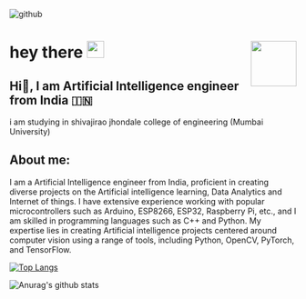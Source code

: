  ![github](https://img.shields.io/badge/GitHub-000000?style=for-the-badge&logo=GitHub&logoColor=white&align="right")
<h1>
  hey there
  
  <img src="https://media.giphy.com/media/hvRJCLFzcasrR4ia7z/giphy.gif" width="30px"/>
  
  <img src="https://media.giphy.com/media/XO8RMtRaK73isIt0i2/giphy.gif" width="80" align="right"/>
</h1> 

## Hi👋, I am Artificial Intelligence engineer from India 🇮🇳   
 i am studying in shivajirao jhondale college of engineering (Mumbai University)
 
## About me:

I am a Artificial Intelligence engineer from India, proficient in creating diverse projects on the Artificial intelligence learning, Data Analytics and Internet of things. I have extensive experience working with popular microcontrollers such as Arduino, ESP8266, ESP32, Raspberry Pi, etc., and I am skilled in programming languages such as C++ and Python. My expertise lies in creating Artificial intelligence projects centered around computer vision using a range of tools, including Python, OpenCV, PyTorch, and TensorFlow.




[![Top Langs](https://github-readme-stats.vercel.app/api/top-langs/?username=THEIOTGUY&langs_count=8)](https://github.com/anuraghazra/github-readme-stats)


![Anurag's github stats](https://github-readme-stats.vercel.app/api?username=THEIOTGUY)
